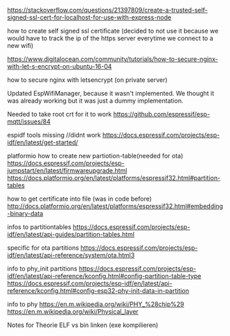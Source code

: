 https://stackoverflow.com/questions/21397809/create-a-trusted-self-signed-ssl-cert-for-localhost-for-use-with-express-node

how to create self signed ssl certificate (decided to not use it because we would have to track the ip of the https server everytime we connect to a new wifi)

https://www.digitalocean.com/community/tutorials/how-to-secure-nginx-with-let-s-encrypt-on-ubuntu-16-04

how to secure nginx with letsencrypt (on private server)

Updated EspWifiManager, because it wasn't implemented. We thought it was already working but it was just a dummy implementation.

Needed to take root crt for it to work
https://github.com/espressif/esp-mqtt/issues/84

espidf tools missing //didnt work
https://docs.espressif.com/projects/esp-idf/en/latest/get-started/

platformio how to create new partiotion-table(needed for ota)
https://docs.espressif.com/projects/esp-jumpstart/en/latest/firmwareupgrade.html
https://docs.platformio.org/en/latest/platforms/espressif32.html#partition-tables

how to get certificate into file (was in code before)
http://docs.platformio.org/en/latest/platforms/espressif32.html#embedding-binary-data

infos to partitiontables
https://docs.espressif.com/projects/esp-idf/en/latest/api-guides/partition-tables.html

specific for ota partitions
https://docs.espressif.com/projects/esp-idf/en/latest/api-reference/system/ota.html3

info to phy_init partitions
https://docs.espressif.com/projects/esp-idf/en/latest/api-reference/kconfig.html#config-partition-table-type
https://docs.espressif.com/projects/esp-idf/en/latest/api-reference/kconfig.html#config-esp32-phy-init-data-in-partition

info to phy
https://en.m.wikipedia.org/wiki/PHY_%28chip%29
https://en.m.wikipedia.org/wiki/Physical_layer

Notes for Theorie
ELF vs bin
linken (exe kompilieren)
